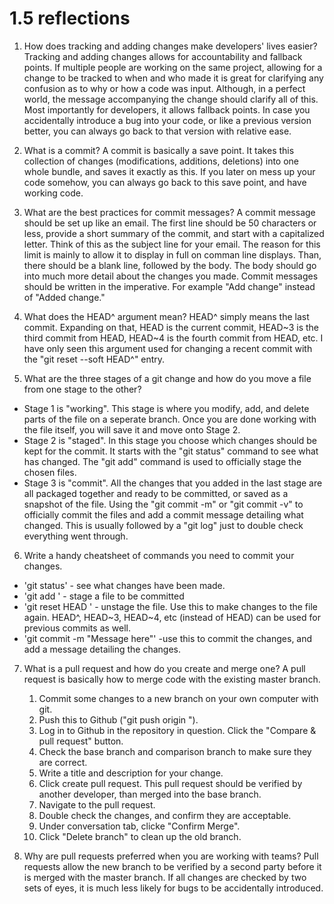 # 1.5 reflections

1. How does tracking and adding changes make developers' lives easier?
  Tracking and adding changes allows for accountability and fallback points.  If multiple people are working on the same project, allowing for a change to be tracked to when and who made it is great for clarifying any confusion as to why or how a code was input. Although, in a perfect world, the message accompanying the change should clarify all of this. Most importantly for developers, it allows fallback points. In case you accidentally introduce a bug into your code, or like a previous version better, you can always go back to that version with relative ease.

2. What is a commit?
  A commit is basically a save point. It takes this collection of changes (modifications, additions, deletions) into one whole bundle, and saves it exactly as this. If you later on mess up your code somehow, you can always go back to this save point, and have working code.

3. What are the best practices for commit messages?
  A commit message should be set up like an email. The first line should be 50 characters or less, provide a short summary of the commit, and start with a capitalized letter. Think of this as the subject line for your email. The reason for this limit is mainly to allow it to display in full on comman line displays.  Than, there should be a blank line, followed by the body. The body should go into much more detail about the changes you made. Commit messages should be written in the imperative. For example  "Add change" instead of "Added change."

4. What does the HEAD^ argument mean?
  HEAD^ simply means the last commit. Expanding on that, HEAD is the current commit, HEAD~3 is the third commit from HEAD, HEAD~4 is the fourth commit from HEAD, etc. I have only seen this argument used for changing a recent commit with the "git reset --soft HEAD^" entry.

5. What are the three stages of a git change and how do you move a file from one stage to the other?
  * Stage 1 is "working". This stage is where you modify, add, and delete parts of the file on a seperate branch. Once you are done working with the file itself, you will save it and move onto Stage 2.
  * Stage 2 is "staged". In this stage you choose which changes should be kept for the commit. It starts with the "git status" command to see what has changed.  The "git add" command is used to officially stage the chosen files.
  * Stage 3 is "commit". All the changes that you added in the last stage are all packaged together and ready to be committed, or saved as a snapshot of the file. Using the "git commit -m" or "git commit -v" to officially commit the files and add a commit message detailing what changed. This is usually followed by a "git log" just to double check everything went through.

6. Write a handy cheatsheet of commands you need to commit your changes.
  * 'git status' - see what changes have been made.
  * 'git add <file>' - stage a file to be committed
  * 'git reset HEAD <file>' - unstage the file. Use this to make changes to the file again. HEAD^, HEAD~3, HEAD~4, etc (instead of HEAD) can be used for previous commits as well.
  * 'git commit -m "Message here"' -use this to commit the changes, and add a message detailing the changes.

7. What is a pull request and how do you create and merge one?
  A pull request is basically how to merge code with the existing master branch.
   1. Commit some changes to a new branch on your own computer with git.
   2. Push this to Github ("git push origin <branch-name>").
   3. Log in to Github in the repository in question. Click the "Compare & pull request" button.
   4. Check the base branch and comparison branch to make sure they are correct.
   5. Write a title and description for your change.
   6. Click create pull request.
  This pull request should be verified by another developer, than merged into the base branch.
   1. Navigate to the pull request.
   2. Double check the changes, and confirm they are acceptable.
   3. Under conversation tab, clicke "Confirm Merge".
   4. Click "Delete branch" to clean up the old branch.

8. Why are pull requests preferred when you are working with teams?
  Pull requests allow the new branch to be verified by a second party before it is merged with the master branch. If all changes are checked by two sets of eyes, it is much less likely for bugs to be accidentally introduced.